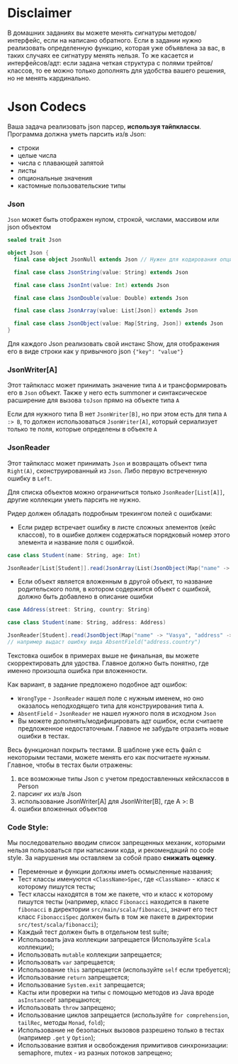 # Disclaimer

В домашних заданиях вы можете менять сигнатуры методов/интерфейс, если на написано обратного. Если в задании нужно
реализовать определенную функцию, которая уже объявлена за вас, в таких случаях ее сигнатуру менять нельзя. То же
касается и интерфейсов/адт: если задана четкая структура с полями трейтов/классов, то ее можно только дополнять для
удобства вашего решения, но не менять кардинально.

# Json Codecs

Ваша задача реализовать json парсер, <b>используя тайпклассы</b>.
Программа должна уметь парсить из/в Json:

* строки
* целые числа
* числа с плавающей запятой
* листы
* опциональные значения
* кастомные пользовательские типы

### Json

`Json` может быть отображен нулом, строкой, числами, массивом или json объектом

```scala
sealed trait Json

object Json {
  final case object JsonNull extends Json // Нужен для кодирования опциональных полей

  final case class JsonString(value: String) extends Json

  final case class JsonInt(value: Int) extends Json

  final case class JsonDouble(value: Double) extends Json

  final case class JsonArray(value: List[Json]) extends Json

  final case class JsonObject(value: Map[String, Json]) extends Json
}
```

Для каждого Json реализовать свой инстанс Show, для отображения его в виде строки как у привычного
json `{"key": "value"}`

### JsonWriter[A]

Этот тайпкласс может принимать значение типа `А` и трансформировать его в `Json` объект.
Также у него есть summoner и синтаксическое расширение для вызова `toJson` прямо на объекте типа `А`

Если для нужного типа B нет `JsonWriter[B]`, но при этом есть для типа `A :> B`, то должен
использоваться `JsonWriter[A]`, который сериализует только те поля, которые определены в объекте `A`

### JsonReader

Этот тайпкласс может принимать `Json` и возвращать объект типа `Right(А)`, сконструированный из `Json`. Либо первую
встреченную ошибку в `Left`.

Для списка объектов можно ограничиться только `JsonReader[List[A]]`, другие коллекции уметь парсить не нужно.

Ридер должен обладать подробным трекингом полей с ошибками:

- Если ридер встречает ошибку в листе сложных элементов (кейс классов), то в ошибке должен содержаться порядковый номер
  этого элемента и название поля с ошибкой.

```scala
case class Student(name: String, age: Int)

JsonReader[List[Student]].read(JsonArray(List(JsonObject(Map("name" -> "Vasya"))))) // выдаст ошибку вида AbsentField("[0].age")
```

- Если объект является вложенным в другой объект, то название родительского поля, в котором содержится объект с ошибкой,
  должно быть добавлено в описание ошибки

```scala
case Address(street: String, country: String)

case class Student(name: String, address: Address)

JsonReader[Student].read(JsonObject(Map("name" -> "Vasya", "address" -> JsonObject("street" -> "street"))))
// например выдаст ошибку вида AbsentField("address.country")
```

Текстовка ошибок в примерах выше не финальная, вы можете скорректировать для удоства. Главное должно быть понятно, где
именно произошла ошибка при вложенности.

Как вариант, в задание предложено подобное адт ошибок:

* `WrongType` - `JsonReader` нашел поле с нужным именем, но оно оказалось неподходящего типа для конструирования
  типа `А`.
* `AbsentField` - `JsonReader` не нашел нужного поля в исходном `Json`
* Вы можете дополнять/модифицировать адт ошибок, если считаете предложенное недостаточным. Главное не забудьте отразить
  новые ошибки в тестах.

Весь функционал покрыть тестами. В шаблоне уже есть файл с некоторыми тестами, можете менять его как посчитаете нужным.
Главное, чтобы в тестах были отражены:

1. все возможные типы Json c учетом предоставленных кейсклассов в Person
2. парсинг их из/в Json
3. использование JsonWriter[A] для JsonWriter[B], где A >: B
4. ошибки вложенных объектов

### Code Style:

Мы последовательно вводим список запрещенных механик, которыми нельзя пользоваться при написании кода, и рекомендаций по
code style. За нарушения мы оставляем за собой право **снижать оценку**.

* Переменные и функции должны иметь осмысленные названия;
* Тест классы именуются `<ClassName>Spec`, где `<ClassName>` - класс к которому пишутся тесты;
* Тест классы находятся в том же пакете, что и класс к которому пишутся тесты (например, класс `Fibonacci` находится в
  пакете `fibonacci` в директории `src/main/scala/fibonacci`, значит его тест класс `FibonacciSpec` должен быть в том же
  пакете в директории `src/test/scala/fibonacci`);
* Каждый тест должен быть в отдельном test suite;
* Использовать java коллекции запрещается (Используйте `Scala` коллекции);
* Использовать `mutable` коллекции запрещается;
* Использовать `var` запрещается;
* Использование `this` запрещается (используйте `self` если требуется);
* Использование `return` запрещается;
* Использование `System.exit` запрещается;
* Касты или проверки на типы с помощью методов из Java вроде `asInstanceOf` запрещаются;
* Использовать `throw` запрещено;
* Использование циклов запрещается (используйте `for comprehension`, `tailRec`, методы `Monad`, `fold`);
* Использование не безопасных вызовов разрешено только в тестах (например `.get` у `Option`);
* Использование взятия и освобождения примитивов синхронизации: semaphore, mutex - из разных потоков запрещено;
